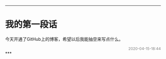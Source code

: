<style type="text/css">.datetime{text-align:right; font-size:12px; color:grey}</style>
***
# 我的第一段话
今天开通了GitHub上的博客，希望以后我能抽空来写点什么。
<div class="datetime">2020-04-15-18:44</div>
***

